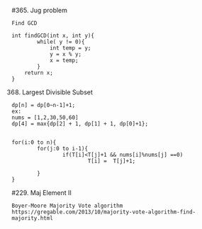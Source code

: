
#365. Jug problem 
```
Find GCD

int findGCD(int x, int y){
        while( y != 0){
            int temp = y;
            y = x % y;
            x = temp;
        }
    return x;
}
```

368. Largest Divisible Subset
```
dp[n] = dp[0~n-1]+1;
ex:
nums = [1,2,30,50,60]
dp[4] = max{dp[2] + 1, dp[1] + 1, dp[0]+1};


for(i:0 to n){
        for(j:0 to i-1){
                if(T[i]<T[j]+1 && nums[i]%nums[j] ==0)
                        T[i] =  T[j]+1;
                
        }
}
```

#229. Maj Element II
```
Boyer-Moore Majority Vote algorithm
https://gregable.com/2013/10/majority-vote-algorithm-find-majority.html
```
